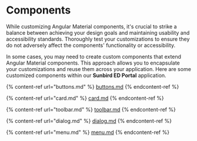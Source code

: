 # Components

While customizing Angular Material components, it's crucial to strike a balance between achieving your design goals and maintaining usability and accessibility standards. Thoroughly test your customizations to ensure they do not adversely affect the components' functionality or accessibility.

In some cases, you may need to create custom components that extend Angular Material components. This approach allows you to encapsulate your customizations and reuse them across your application. Here are some customized components within our **Sunbird ED Portal** application.

{% content-ref url="buttons.md" %}
[buttons.md](buttons.md)
{% endcontent-ref %}

{% content-ref url="card.md" %}
[card.md](card.md)
{% endcontent-ref %}

{% content-ref url="toolbar.md" %}
[toolbar.md](toolbar.md)
{% endcontent-ref %}

{% content-ref url="dialog.md" %}
[dialog.md](dialog.md)
{% endcontent-ref %}

{% content-ref url="menu.md" %}
[menu.md](menu.md)
{% endcontent-ref %}
